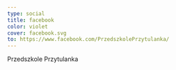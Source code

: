```yaml
---
type: social
title: facebook
color: violet
cover: facebook.svg
to: https://www.facebook.com/PrzedszkolePrzytulanka/
---
```


Przedszkole
Przytulanka
